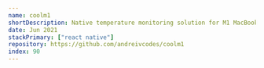 ```yaml
---
name: coolm1
shortDescription: Native temperature monitoring solution for M1 MacBooks built with React Native.
date: Jun 2021
stackPrimary: ["react native"]
repository: https://github.com/andreivcodes/coolm1
index: 90
---
```

